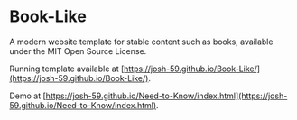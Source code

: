 # Book-Like

A modern website template for stable content such as books,
available under the MIT Open Source License.


Running template available at [https://josh-59.github.io/Book-Like/](https://josh-59.github.io/Book-Like/).

Demo at [https://josh-59.github.io/Need-to-Know/index.html](https://josh-59.github.io/Need-to-Know/index.html).
